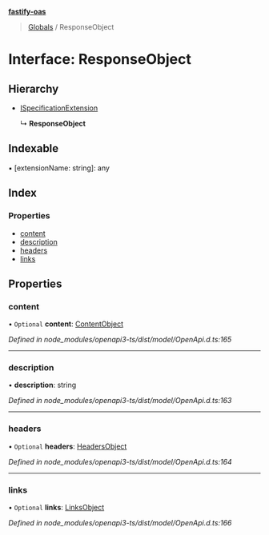 **[fastify-oas](../README.md)**

> [Globals](../README.md) / ResponseObject

# Interface: ResponseObject

## Hierarchy

* [ISpecificationExtension](ispecificationextension.md)

  ↳ **ResponseObject**

## Indexable

▪ [extensionName: string]: any

## Index

### Properties

* [content](responseobject.md#content)
* [description](responseobject.md#description)
* [headers](responseobject.md#headers)
* [links](responseobject.md#links)

## Properties

### content

• `Optional` **content**: [ContentObject](contentobject.md)

*Defined in node_modules/openapi3-ts/dist/model/OpenApi.d.ts:165*

___

### description

•  **description**: string

*Defined in node_modules/openapi3-ts/dist/model/OpenApi.d.ts:163*

___

### headers

• `Optional` **headers**: [HeadersObject](headersobject.md)

*Defined in node_modules/openapi3-ts/dist/model/OpenApi.d.ts:164*

___

### links

• `Optional` **links**: [LinksObject](linksobject.md)

*Defined in node_modules/openapi3-ts/dist/model/OpenApi.d.ts:166*

